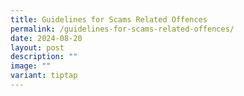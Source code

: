 ```yaml
---
title: Guidelines for Scams Related Offences
permalink: /guidelines-for-scams-related-offences/
date: 2024-08-20
layout: post
description: ""
image: ""
variant: tiptap
---
```

